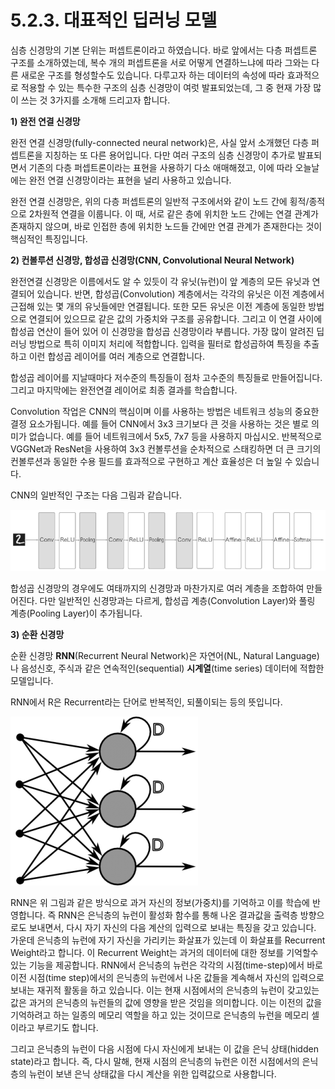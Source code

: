 # 5.2.3. 	대표적인 딥러닝 모델

심층 신경망의 기본 단위는 퍼셉트론이라고 하였습니다. 바로 앞에서는 다층 퍼셉트론 구조를 소개하였는데, 복수 개의 퍼셉트론을 서로 어떻게 연결하느냐에 따라 그와는 다른 새로운 구조를 형성할수도 있습니다.  다루고자 하는 데이터의 속성에 따라 효과적으로 적용할 수 있는 특수한 구조의 심층 신경망이 여럿 발표되었는데, 그 중 현재 가장 많이 쓰는 것 3가지를 소개해 드리고자 합니다.

**1\)    완전 연결 신경망**

완전 연결 신경망\(fully-connected neural network\)은, 사실 앞서 소개했던 다층 퍼셉트론을 지칭하는 또 다른 용어입니다. 다만 여러 구조의 심층 신경망이 추가로 발표되면서 기존의 다층 퍼셉트론이라는 표현을 사용하기 다소 애매해졌고, 이에 따라 오늘날에는 완전 연결 신경망이라는 표현을 널리 사용하고 있습니다.

완전 연결 신경망은, 위의 다층 퍼셉트론의 일반적 구조에서와 같이 노드 간에 횡적/종적으로 2차원적 연결을 이룹니다. 이 때, 서로 같은 층에 위치한 노드 간에는 연결 관계가 존재하지 않으며, 바로 인접한 층에 위치한 노드들 간에만 연결 관계가 존재한다는 것이 핵심적인 특징입니다.

**2\)    컨볼루션 신경망, 합성곱 신경망\(CNN, Convolutional Neural Network\)**

완전연결 신경망은 이름에서도 알 수 있듯이 각 유닛\(뉴런\)이 앞 계층의 모든 유닛과 연결되어 있습니다. 반면, 합성곱\(Convolution\) 계층에서는 각각의 유닛은 이전 계층에서 근접해 있는 몇 개의 유닛들에만 연결됩니다. 또한 모든 유닛은 이전 계층에 동일한 방법으로 연결되어 있으므로 같은 값의 가중치와 구조를 공유합니다. 그리고 이 연결 사이에 합성곱 연산이 들어 있어 이 신경망을 합성곱 신경망이라 부릅니다. 가장 많이 알려진 딥러닝 방법으로 특히 이미지 처리에 적합합니다. 입력을 필터로 합성곱하여 특징을 추출하고 이런 합성곱 레이어를 여러 계층으로 연결합니다.

합성곱 레이어를 지날때마다 저수준의 특징들이 점차 고수준의 특징들로 만들어집니다. 그리고 마지막에는 완전연결 레이어로 최종 결과를 학습합니다.

Convolution 작업은 CNN의 핵심이며 이를 사용하는 방법은 네트워크 성능의 중요한 결정 요소가됩니다. 예를 들어 CNN에서 3x3 크기보다 큰 것을 사용하는 것은 별로 의미가 없습니다. 예를 들어 네트워크에서 5x5, 7x7 등을 사용하지 마십시오. 반복적으로 VGGNet과 ResNet을 사용하여 3x3 컨볼루션을 순차적으로 스태킹하면 더 큰 크기의 컨볼루션과 동일한 수용 필드를 효과적으로 구현하고 계산 효율성은 더 높일 수 있습니다.

CNN의 일반적인 구조는 다음 그림과 같습니다.

![](../../.gitbook/assets/52301.png)

합성곱 신경망의 경우에도 여태까지의 신경망과 마찬가지로 여러 계층을 조합하여 만들어진다. 다만 일반적인 신경망과는 다르게, 합성곱 계층\(Convolution Layer\)와 풀링 계층\(Pooling Layer\)이 추가됩니다.

**3\)    순환 신경망**

순환 신경망 **RNN**\(Recurrent Neural Network\)은 자연어\(NL, Natural Language\)나 음성신호, 주식과 같은 연속적인\(sequential\) **시계열**\(time series\) 데이터에 적합한 모델입니다.

RNN에서 R은 Recurrent라는 단어로 반복적인, 되풀이되는 등의 뜻입니다.

![](../../.gitbook/assets/52302.png)

RNN은 위 그림과 같은 방식으로 과거 자신의 정보\(가중치\)를 기억하고 이를 학습에 반영합니다. 즉 RNN은 은닉층의 뉴런이 활성화 함수를 통해 나온 결과값을 출력층 방향으로도 보내면서, 다시 자기 자신의 다음 계산의 입력으로 보내는 특징을 갖고 있습니다. 가운데 은닉층의 뉴런에 자기 자신을 가리키는 화살표가 있는데 이 화살표를 Recurrent Weight라고 합니다. 이 Recurrent Weight는 과거의 데이터에 대한 정보를 기억할수 있는 기능을 제공합니다. RNN에서 은닉층의 뉴런은 각각의 시점\(time-step\)에서 바로 이전 시점\(time step\)에서의 은닉층의 뉴런에서 나온 값들을 계속해서 자신의 입력으로 보내는 재귀적 활동을 하고 있습니다. 이는 현재 시점에서의 은닉층의 뉴런이 갖고있는 값은 과거의 은닉층의 뉴런들의 값에 영향을 받은 것임을 의미합니다. 이는 이전의 값을 기억하려고 하는 일종의 메모리 역할을 하고 있는 것이므로 은닉층의 뉴런을 메모리 셀이라고 부르기도 합니다.

그리고 은닉층의 뉴런이 다음 시점에 다시 자신에게 보내는 이 값을 은닉 상태\(hidden state\)라고 합니다. 즉, 다시 말해, 현재 시점의 은닉층의 뉴런은 이전 시점에서의 은닉층의 뉴런이 보낸 은닉 상태값을 다시 계산을 위한 입력값으로 사용합니다.

